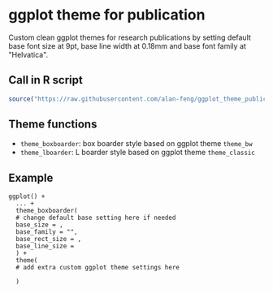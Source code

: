 # ggplot theme for publication
Custom clean ggplot themes for research publications by setting default base font size at 9pt, base line width at 0.18mm and base font family at "Helvatica".

## Call in R script
```r
source("https://raw.githubusercontent.com/alan-feng/ggplot_theme_publication/main/ggtheme_publication.R")
```

## Theme functions
- `theme_boxboarder`: box boarder style based on ggplot theme `theme_bw`
- `theme_lboarder`: L boarder style based on ggplot theme `theme_classic`

## Example
```
ggplot() +
  ... +
  theme_boxboarder(
  # change default base setting here if needed
  base_size = ,
  base_family = "",
  base_rect_size = ,
  base_line_size =
  ) +
  theme(
  # add extra custom ggplot theme settings here
  
  )
```
